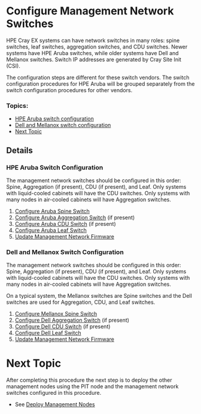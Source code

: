 # Configure Management Network Switches

HPE Cray EX systems can have network switches in many roles: spine switches, leaf switches, aggregation switches, and CDU switches.
Newer systems have HPE Aruba switches, while older systems have Dell and Mellanox switches. Switch IP addresses are generated by Cray Site Init (CSI).

The configuration steps are different for these switch vendors. The switch configuration procedures for HPE Aruba will be grouped separately from the switch configuration procedures for other vendors.

### Topics:

   * [HPE Aruba switch configuration](#hpe_aruba_switch_configuration)
   * [Dell and Mellanox switch configuration](#dell_and_mellanox_switch_configuration)
   * [Next Topic](#next-topic)


## Details

<a name="hpe_aruba_switch_configuration"></a>
### HPE Aruba Switch Configuration

The management network switches should be configured in this order: Spine, Aggregation (if present), CDU (if present), and Leaf.
Only systems with liquid-cooled cabinets will have the CDU switches. Only systems with many nodes in air-cooled cabinets
will have Aggregation switches.

   1. [Configure Aruba Spine Switch](configure_aruba_spine_switch.md)
   1. [Configure Aruba Aggregation Switch](configure_aruba_aggregation_switch.md) (if present)
   1. [Configure Aruba CDU Switch](configure_aruba_cdu_switch.md) (if present)
   1. [Configure Aruba Leaf Switch](configure_aruba_leaf_switch.md)
   1. [Update Management Network Firmware](../operations/network/management_network/Update_Management_Network_Firmware.md)

<a name="dell_and_mellanox_switch_configuration"></a>
### Dell and Mellanox Switch Configuration

The management network switches should be configured in this order: Spine, Aggregation (if present), CDU (if present), and Leaf.
Only systems with liquid-cooled cabinets will have the CDU switches. Only systems with many nodes in air-cooled
cabinets will have Aggregation switches.

On a typical system, the Mellanox switches are Spine switches and the Dell switches are used for Aggregation, CDU, and Leaf switches.

   1. [Configure Mellanox Spine Switch](configure_mellanox_spine_switch.md)
   1. [Configure Dell Aggregation Switch](configure_dell_aggregation_switch.md) (if present)
   1. [Configure Dell CDU Switch](configure_dell_cdu_switch.md) (if present)
   1. [Configure Dell Leaf Switch](configure_dell_leaf_switch.md)
   1. [Update Management Network Firmware](../operations/network/management_network/Update_Management_Network_Firmware.md)

<a name="next-topic"></a>
# Next Topic

   After completing this procedure the next step is to deploy the other management nodes using the PIT node and the management network switches configured in this procedure.

   * See [Deploy Management Nodes](index.md#deploy_management_nodes)

